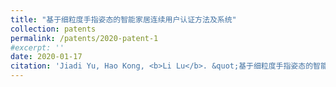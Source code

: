 ```yaml
---
title: "基于细粒度手指姿态的智能家居连续用户认证方法及系统"
collection: patents
permalink: /patents/2020-patent-1
#excerpt: ''
date: 2020-01-17
citation: 'Jiadi Yu, Hao Kong, <b>Li Lu</b>. &quot;基于细粒度手指姿态的智能家居连续用户认证方法及系统.&quot; <i>ZL201811206918.6</i>. 2020. P.R.China.'
---
```




